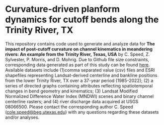 # Curvature-driven planform dynamics for cutoff bends along the Trinity River, TX 
This repository contains code used to generate and analyze data for **The impact of post-cutoff curvature on channel kinematics in meandering rivers: An example from the Trinity River, Texas, USA** by C. Speed, Z. Sylvester, P. Morris, and D. Mohrig. Due to Github file size constraints, corresponding data generated as part of this study can be found [here](URL). Available datasets include (1)comma separated value (csv) files and ESRI shapefiles representing Landsat-derived centerline and bankline positions from the lower Trinity River, TX over a 37-year period (1985-2022); (2) a series of directed graphs containing attributes reflecting spatiotemporal changes in bend geometry and kinematics; (3) Landsat Modified Normalized Difference Water Index (MNDWI) scenes and binary channel centerline rasters; and (4) river discharge data acquired at USGS 08066500. Please contact the corresponding author C. Speed (cole.speed@beg.utexas.edu) with any questions regarding these datasets and/or analyses. 